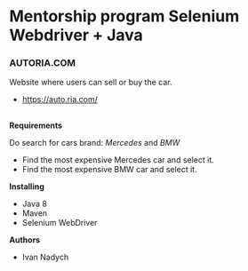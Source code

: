 # Mentorship program Selenium Webdriver + Java
### **AUTORIA.COM**
Website where users can sell or buy the car.
* https://auto.ria.com/
##
**Requirements**

Do search for cars brand: *Mercedes* and *BMW*
* Find the most expensive Mercedes car and select it.
* Find the most expensive BMW car and select it.

**Installing**
* Java 8
* Maven
* Selenium WebDriver

**Authors**
* Ivan Nadych
# 
